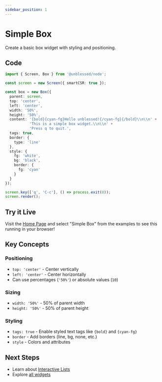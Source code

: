 ```yaml
---
sidebar_position: 1
---
```


# Simple Box

Create a basic box widget with styling and positioning.

## Code

```typescript
import { Screen, Box } from '@unblessed/node';

const screen = new Screen({ smartCSR: true });

const box = new Box({
  parent: screen,
  top: 'center',
  left: 'center',
  width: '50%',
  height: '50%',
  content: '{bold}{cyan-fg}Hello unblessed!{/cyan-fg}{/bold}\\n\\n' +
           'This is a simple box widget.\\n\\n' +
           'Press q to quit.',
  tags: true,
  border: {
    type: 'line'
  },
  style: {
    fg: 'white',
    bg: 'black',
    border: {
      fg: 'cyan'
    }
  }
});

screen.key(['q', 'C-c'], () => process.exit(0));
screen.render();
```

## Try it Live

Visit the [Home Page](/) and select "Simple Box" from the examples to see this running in your browser!

## Key Concepts

### Positioning
- `top: 'center'` - Center vertically
- `left: 'center'` - Center horizontally
- Can use percentages (`'50%'`) or absolute values (`10`)

### Sizing
- `width: '50%'` - 50% of parent width
- `height: '50%'` - 50% of parent height

### Styling
- `tags: true` - Enable styled text tags like `{bold}` and `{cyan-fg}`
- `border` - Add borders (line, bg, none, etc.)
- `style` - Colors and attributes

## Next Steps

- Learn about [Interactive Lists](./interactive-list)
- Explore [all widgets](/docs/api/widgets/box)
